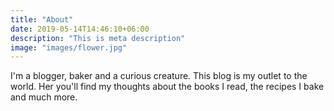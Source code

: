 ```yaml
---
title: "About"
date: 2019-05-14T14:46:10+06:00
description: "This is meta description"
image: "images/flower.jpg"
---
```


I'm a blogger, baker and a curious creature. This blog is my outlet to the world. Her you'll find my thoughts about the books I read, the recipes I bake and much more.

